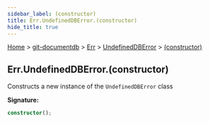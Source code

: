 ```yaml
---
sidebar_label: (constructor)
title: Err.UndefinedDBError.(constructor)
hide_title: true
---
```


[Home](./index.md) &gt; [git-documentdb](./git-documentdb.md) &gt; [Err](./git-documentdb.err.md) &gt; [UndefinedDBError](./git-documentdb.err.undefineddberror.md) &gt; [(constructor)](./git-documentdb.err.undefineddberror._constructor_.md)

## Err.UndefinedDBError.(constructor)

Constructs a new instance of the `UndefinedDBError` class

<b>Signature:</b>

```typescript
constructor();
```
